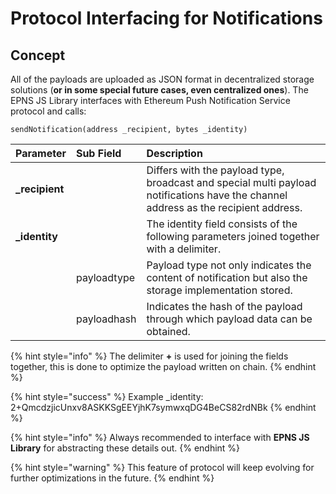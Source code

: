 # Protocol Interfacing for Notifications

## Concept

All of the payloads are uploaded as JSON format in decentralized storage solutions \(**or in some special future cases, even centralized ones**\). The EPNS JS Library interfaces with Ethereum Push Notification Service protocol and calls:

```text
sendNotification(address _recipient, bytes _identity)
```

| Parameter | Sub Field | Description |
| :--- | :--- | :--- |
| **\_recipient** |  | Differs with the payload type, broadcast and special multi payload notifications have the channel address as the recipient address. |
| **\_identity** |  | The identity field consists of the following parameters joined together with a delimiter. |
|  | payloadtype | Payload type not only indicates the content of notification but also the storage implementation stored. |
|  | payloadhash | Indicates the hash of the payload through which payload data can be obtained. |

{% hint style="info" %}
The delimiter **+** is used for joining the fields together, this is done to optimize the payload written on chain.
{% endhint %}

{% hint style="success" %}
Example \_identity: 2+QmcdzjicUnxv8ASKKSgEEYjhK7symwxqDG4BeCS82rdNBk
{% endhint %}

{% hint style="info" %}
Always recommended to interface with **EPNS JS Library** for abstracting these details out.
{% endhint %}

{% hint style="warning" %}
This feature of protocol will keep evolving for further optimizations in the future.
{% endhint %}


